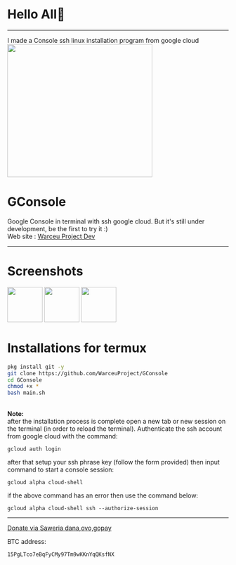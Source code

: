 <h1>Hello All👋</h1>
<hr>
I made a Console ssh linux installation program from google cloud 
<img src="https://i.ibb.co/GcwjPJC/IMG-20230102-224608.jpg" width="330px" height="303px" />
<h1>GConsole</h1>
Google Console in terminal with ssh google cloud.
But it's still under development, be the first to try it :)<br>
Web site : <a href="https://warceuproject.dev">Warceu Project Dev</a>
<br>
<hr>
<h1>Screenshots</h1>
<img src="https://raw.githubusercontent.com/baphomate-inc/GConsole/main/img/IMG_20230103_003921.jpg" width="80px" height="80px" />  <img src="https://raw.githubusercontent.com/baphomate-inc/GConsole/main/img/IMG_20230103_003909.jpg" width="80px" height="80px" /> <img src="https://raw.githubusercontent.com/baphomate-inc/GConsole/main/img/IMG_20230103_003851.jpg" width="80px" height="80px" />   

<h1>Installations for termux</h1>

```bash
pkg install git -y
git clone https://github.com/WarceuProject/GConsole
cd GConsole 
chmod +x *
bash main.sh 
```
<br>
<b>Note: </b>
<br>
after the installation process is complete open a new tab or new session on the terminal (in order to reload the terminal).
Authenticate the ssh account from google cloud with the command:

```
gcloud auth login 
```

after that setup your ssh phrase key (follow the form provided) then
input command to start a console session: 

```
gcloud alpha cloud-shell 
```

if the above command has an error then use the command below:

```
gcloud alpha cloud-shell ssh --authorize-session
```
<hr>
<a href="https://saweria.co/baphomate">Donate via Saweria dana,ovo,gopay</a>

BTC address: 
``` 
15PgLTco7eBqFyCMy97Tm9wKKnYqQKsfNX
```
